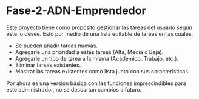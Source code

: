 # Fase-2-ADN-Emprendedor
Este proyecto tiene como propósito gestionar las tareas del usuario según este lo desee. Esto por medio de una lista editable de tareas en las cuales:
- Se pueden añadir tareas nuevas.
- Agregarle una prioridad a estas tareas (Alta, Media o Baja).
- Agregarle un tipo de tarea a la misma (Académico, Trabajo, etc.).
- Eliminar tareas existentes.
- Mostrar las tareas existentes como lista junto con sus caracteristicas.

Por ahora es una versión básica con las funciones imprescindibles para este administrador, no se descartan cambios a futuro.
